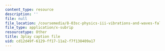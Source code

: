 ```yaml
---
content_type: resource
description: ''
file: null
file_location: /coursemedia/8-03sc-physics-iii-vibrations-and-waves-fall-2016/cd12d49f6129ff1711a2f7f138409a17_Dlhma3z57SA.srt
file_type: application/x-subrip
resourcetype: Other
title: 3play caption file
uid: cd12d49f-6129-ff17-11a2-f7f138409a17
---
```

